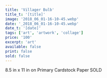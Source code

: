 ```yaml
---
title: 'Villager Bulb'
title_t: '[title]'
image: '2018_06_01-16-10-45.webp'
date: '_2018_06_01-16-10-45.webp'
date_t: '[date]'
tags: ['art', 'artwork', 'collage']
price: '100'
excerpt: 'art'
available: false
print: false
sold: false
---
```


8.5 in x 11 in on Primary Cardstock Paper
SOLD
